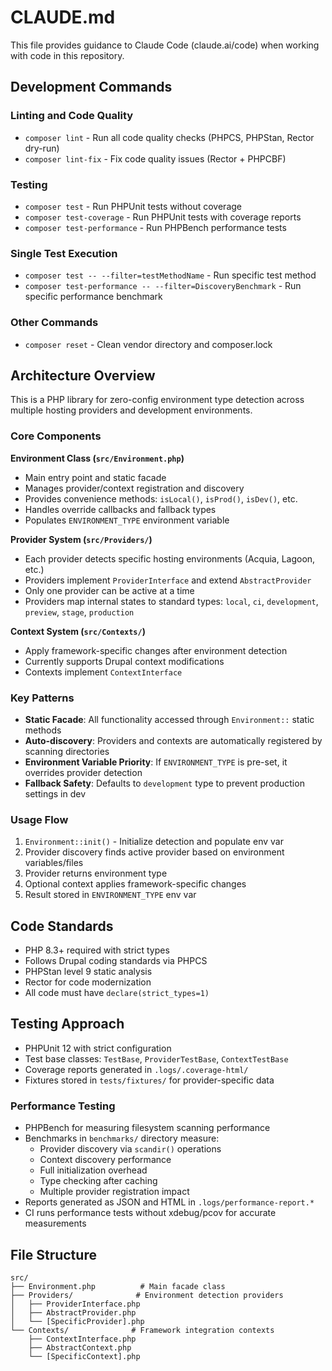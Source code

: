 # CLAUDE.md

This file provides guidance to Claude Code (claude.ai/code) when working with code in this repository.

## Development Commands

### Linting and Code Quality
- `composer lint` - Run all code quality checks (PHPCS, PHPStan, Rector dry-run)
- `composer lint-fix` - Fix code quality issues (Rector + PHPCBF)

### Testing
- `composer test` - Run PHPUnit tests without coverage
- `composer test-coverage` - Run PHPUnit tests with coverage reports
- `composer test-performance` - Run PHPBench performance tests

### Single Test Execution
- `composer test -- --filter=testMethodName` - Run specific test method
- `composer test-performance -- --filter=DiscoveryBenchmark` - Run specific performance benchmark

### Other Commands
- `composer reset` - Clean vendor directory and composer.lock

## Architecture Overview

This is a PHP library for zero-config environment type detection across multiple hosting providers and development environments.

### Core Components

**Environment Class (`src/Environment.php`)**
- Main entry point and static facade
- Manages provider/context registration and discovery
- Provides convenience methods: `isLocal()`, `isProd()`, `isDev()`, etc.
- Handles override callbacks and fallback types
- Populates `ENVIRONMENT_TYPE` environment variable

**Provider System (`src/Providers/`)**
- Each provider detects specific hosting environments (Acquia, Lagoon, etc.)
- Providers implement `ProviderInterface` and extend `AbstractProvider`
- Only one provider can be active at a time
- Providers map internal states to standard types: `local`, `ci`, `development`, `preview`, `stage`, `production`

**Context System (`src/Contexts/`)**
- Apply framework-specific changes after environment detection
- Currently supports Drupal context modifications
- Contexts implement `ContextInterface`

### Key Patterns

- **Static Facade**: All functionality accessed through `Environment::` static methods
- **Auto-discovery**: Providers and contexts are automatically registered by scanning directories
- **Environment Variable Priority**: If `ENVIRONMENT_TYPE` is pre-set, it overrides provider detection
- **Fallback Safety**: Defaults to `development` type to prevent production settings in dev

### Usage Flow

1. `Environment::init()` - Initialize detection and populate env var
2. Provider discovery finds active provider based on environment variables/files
3. Provider returns environment type
4. Optional context applies framework-specific changes
5. Result stored in `ENVIRONMENT_TYPE` env var

## Code Standards

- PHP 8.3+ required with strict types
- Follows Drupal coding standards via PHPCS
- PHPStan level 9 static analysis
- Rector for code modernization
- All code must have `declare(strict_types=1)`

## Testing Approach

- PHPUnit 12 with strict configuration
- Test base classes: `TestBase`, `ProviderTestBase`, `ContextTestBase`
- Coverage reports generated in `.logs/.coverage-html/`
- Fixtures stored in `tests/fixtures/` for provider-specific data

### Performance Testing

- PHPBench for measuring filesystem scanning performance
- Benchmarks in `benchmarks/` directory measure:
  - Provider discovery via `scandir()` operations
  - Context discovery performance
  - Full initialization overhead
  - Type checking after caching
  - Multiple provider registration impact
- Reports generated as JSON and HTML in `.logs/performance-report.*`
- CI runs performance tests without xdebug/pcov for accurate measurements

## File Structure

```
src/
├── Environment.php          # Main facade class
├── Providers/              # Environment detection providers
│   ├── ProviderInterface.php
│   ├── AbstractProvider.php
│   └── [SpecificProvider].php
└── Contexts/              # Framework integration contexts
    ├── ContextInterface.php
    ├── AbstractContext.php
    └── [SpecificContext].php
```
